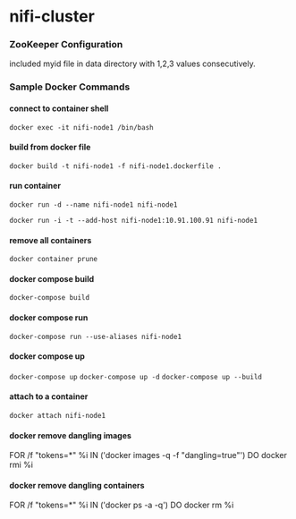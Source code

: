 # nifi-cluster

### ZooKeeper Configuration

included myid file in data directory with 1,2,3 values consecutively.





### Sample Docker Commands

#### connect to container shell
`docker exec -it nifi-node1 /bin/bash`

#### build from docker file
`docker build -t nifi-node1 -f nifi-node1.dockerfile .`

#### run container
`docker run -d --name nifi-node1 nifi-node1`

`docker run -i -t --add-host nifi-node1:10.91.100.91 nifi-node1`

#### remove all containers
`docker container prune`

#### docker compose build
`docker-compose build`

#### docker compose run
`docker-compose run --use-aliases nifi-node1`

#### docker compose up
`docker-compose up`
`docker-compose up -d`
`docker-compose up --build`

#### attach to a container 
`docker attach nifi-node1`


#### docker remove dangling images 
FOR /f "tokens=*" %i IN ('docker images -q -f "dangling=true"') DO docker rmi %i

#### docker remove dangling containers
FOR /f "tokens=*" %i IN ('docker ps -a -q') DO docker rm %i
